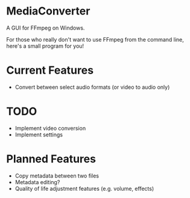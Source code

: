 # MediaConverter

A GUI for FFmpeg on Windows.

For those who really don't want to use FFmpeg from the command line, here's a small program for you!

# Current Features
- Convert between select audio formats (or video to audio only)

# TODO

- Implement video conversion
- Implement settings

# Planned Features
- Copy metadata between two files
- Metadata editing?
- Quality of life adjustment features (e.g. volume, effects)
